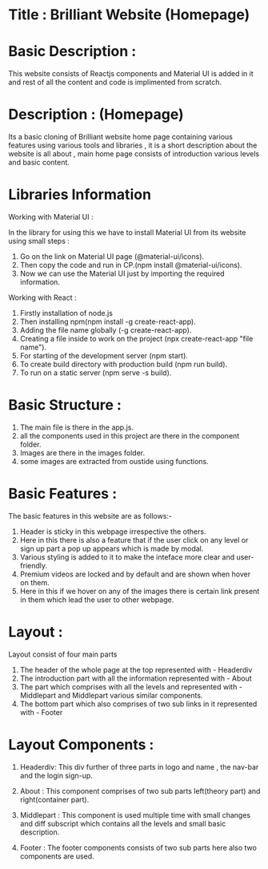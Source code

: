 # Title : Brilliant Website (Homepage)

# Basic Description : 

This website consists of Reactjs components and Material UI is added in it and rest of all the content and code is implimented from scratch.

# Description : (Homepage)

Its a basic cloning of Brilliant website home page containing various features using various tools and libraries , it is a short description about the website is all about , main home page consists of introduction various levels and basic content.


# Libraries Information

Working with Material UI :

In the library for using this we have to install Material UI from its website using small steps :

1. Go on the link on Material UI page (@material-ui/icons).
2. Then copy the code and run in CP.(npm install @material-ui/icons).
3. Now we can use the Material UI just by importing the required information.

Working with React :

1. Firstly installation of node.js
2. Then installing npm(npm install -g create-react-app).
3. Adding the file name globally (-g create-react-app).
4. Creating a file inside to work on the project (npx create-react-app "file name").
5. For starting of the development server (npm start).
6. To create build directory with production build (npm run build).
7. To run on a static server (npm serve -s build).

# Basic Structure :

1. The main file is there in the app.js.
2. all the components used in this project are there in the component folder.
3. Images are there in the images folder.
4. some images are extracted from oustide using functions.


# Basic Features : 

The basic features in this website are as follows:-
1. Header is sticky in this webpage irrespective the others.
2. Here in this there is also a feature that if the user click on any level or sign up part a pop up appears which is made by modal.
3. Various styling is added to it to make the inteface more clear and user-friendly.
4. Premium videos are locked and by default and are shown when hover on them.
5. Here in this if we hover on any of the images there is certain link present in them which lead the user to other webpage.

# Layout :

Layout consist of four main parts

1. The header of the whole page at the top represented with - Headerdiv
2. The introduction part with all the information represented with - About
3. The part which comprises with all the levels and represented with - Middlepart and Middlepart various similar components.
4. The bottom part which also comprises of two sub links in it represented with - Footer

# Layout Components :

1. Headerdiv:
   This div further of three parts in logo and name , the nav-bar and the login sign-up.
   
2. About :
   This component comprises of two sub parts left(theory part) and right(container part).
   
3. Middlepart :
   This component is used multiple time with small changes and diff subscript which contains all the levels and small basic description.
   
4. Footer :
   The footer components consists of two sub parts here also two components are used.
   

     


